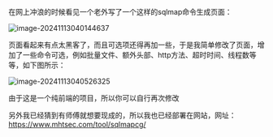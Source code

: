 在网上冲浪的时候看见一个老外写了一个这样的sqlmap命令生成页面：

![image-20241113040144637](https://oss.bdziyi.com/biji/202411130401704.png)

页面看起来有点太黑客了，而且可选项还得再加一些，于是我简单修改了页面，增加了一些命令可选，例如批量文件、额外头部、http方法、超时时间、线程数等等，如下图所示：

![image-20241113040526325](https://oss.bdziyi.com/biji/202411130405365.png)

由于这是一个纯前端的项目，所以你可以自行再次修改

另外我已经猜到有师傅就想要现成的，所以我也已经部署在网站，网址：https://www.mhtsec.com/tool/sqlmapcg/
